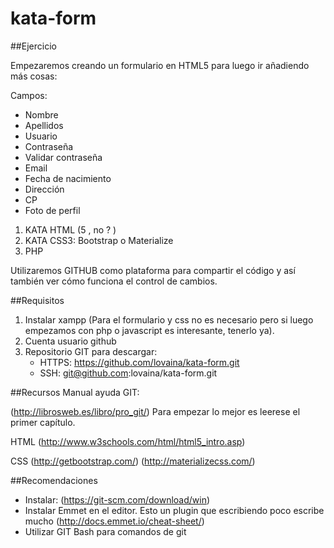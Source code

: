 # kata-form
##Ejercicio

Empezaremos creando un formulario en HTML5 para luego ir añadiendo más cosas:

Campos:

- Nombre
- Apellidos
- Usuario
- Contraseña
- Validar contraseña
- Email
- Fecha de nacimiento
- Dirección
- CP
- Foto de perfil



1. KATA HTML  (5 , no ? )
2. KATA CSS3: Bootstrap o Materialize
3. PHP

Utilizaremos GITHUB como plataforma para compartir el código y así también ver cómo funciona el control de cambios.

##Requisitos

1. Instalar xampp (Para el formulario y css no es necesario pero si luego empezamos con php o javascript es interesante, tenerlo ya).
2. Cuenta usuario github
3. Repositorio GIT para descargar:
	- HTTPS: https://github.com/lovaina/kata-form.git
	- SSH: git@github.com:lovaina/kata-form.git 

##Recursos
Manual ayuda GIT:

(http://librosweb.es/libro/pro_git/)
	Para empezar lo mejor es leerese el primer capítulo.

HTML
	(http://www.w3schools.com/html/html5_intro.asp)

CSS
	(http://getbootstrap.com/)
	(http://materializecss.com/)

##Recomendaciones
- Instalar: (https://git-scm.com/download/win)
- Instalar Emmet en el editor. Esto un plugin que escribiendo poco escribe mucho (http://docs.emmet.io/cheat-sheet/)
- Utilizar GIT Bash para comandos de git
